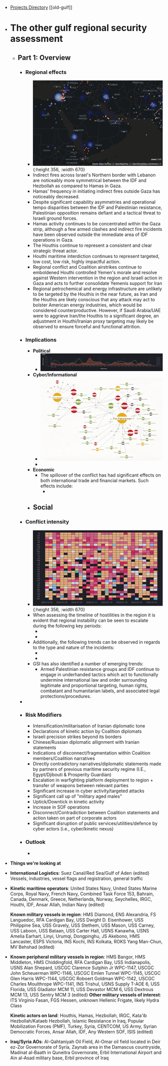 - [Projects Directory](index) [[old-gulf]]
- # The other gulf regional security assessment
	- ## Part 1: Overview
		- ### Regional effects
			- ![image.png](../assets/image_1706624081519_0.png){:height 356, :width 670}
			- Indirect fires across Israel's Northern border with Lebanon are noticeably more symmetrical between the IDF and Hezbollah as compared to Hamas in Gaza.
			- Hamas' frequency in initiating indirect fires outside Gaza has noticeably decreased.
			- Despite significant capability asymmetries and operational tempo disparities between the IDF and Palestinian resistance, Palestinian opposition remains defiant and a tactical threat to Israeli ground forces.
			- Hamas activity continues to be concentrated within the Gaza strip, although a few armed clashes and indirect fire incidents have been observed outside the immediate area of IDF operations in Gaza.
			- The Houthis continue to represent a consistent and clear strategic threat actor.
			- Houthi maritime interdiction continues to represent targeted, low cost, low risk, highly impactful action.
			- Regional conflict and Coalition airstrikes continue to emboldened Houthi controlled Yemen's morale and resolve against Western intervention in the region and Israeli action in Gaza and acts to further consolidate Yemenis support for Iran
			- Regional petrochemical and energy infrastructure are unlikely to be targeted by the Houthis in the near future, as Iran and the Houthis are likely conscious that any attack may act to bolster American energy industries, which would be considered counterproductive. However, if Saudi Arabia/UAE were to aggrieve Iran/the Houthis to a significant degree, an adjustment in Houthi/Iranian proxy targeting may likely be observed to ensure forceful and functional attrition.
		- ### Implications
			- **Political**
				- ![image.webp](../assets/image_1706653172465_0.webp)
			- **Cyber/Informational**
				- ![image.png](../assets/image_1706632870160_0.png)
				-
			- **Economic**
				- The spillover of the conflict has had significant effects on both international trade and financial markets. Such effects include:
					- <list effects>
			- **Social**
				-
		- ### Conflict intensity
			- ![image.png](../assets/image_1706625511048_0.png){:height 356, :width 670}
			- When assessing the timeline of hostilities in the region it is evident that regional instability can be seen to escalate during the following key periods:
				- <list key periods>
				-
			- Additionally, the following trends can be observed in regards to the type and nature of the incidents:
				- <general TTPs incidents>
				-
			- GSI has also identified a number of emerging trends:
				- Armed Palestinian resistance groups and IDF continue to engage in underhanded tactics which act to functionally undermine international law and order surrounding legitimate and proportional targeting, human rights, combatant and humanitarian labels, and associated legal protections/procedures.
		-
		- ### Risk Modifiers
			- Intensification/militarisation of Iranian diplomatic tone
			- Declarations of kinetic action by Coalition diplomats
			- Israeli precision strikes beyond its borders
			- Chinese/Russian diplomatic allignment with Iranian statements
			- Indications of disconnect/fragmentation within Coalition members/Coalition narratives
			- Directly contradictory narratives/diplomatic statements made by partners of previous maritime security regime (I.E., Egypt/Djibouti & Prosperity Guardian)
			- Escalation in warfighting platform deployment to region + transfer of weapons between relevant parties
			- Significant increase in cyber activity/targeted attacks
			- Significant call up of "military aged males"
			- Uptick/Downtick in kinetic activity
			- Increase in SOF operations
			- Disconnect/Contradiction between Coalition statements and action taken on part of corporate actors
			- Significant disruption of public services/utilities/defence by cyber actors (i.e., cyber/kinetic nexus)
		- ### Outlook
			-
- **Things we're looking at**
- **International Logistics**: Suez Canal/Red Sea/Gulf of Aden (edited) Vessels, industries, vessel flags and registration, general traffic
- **Kinetic maritime operators**: United States Navy, United States Marine Corps, Royal Navy, French Navy, Combined Task Force 153, Bahrain, Canada, Denmark, Greece, Netherlands, Norway, Seychelles, IRGC, Houthi, IDF, Ansar Allah, Indian Navy (edited)
  
  **Known military vessels in region**: HMS Diamond, ENS Alexandria, FS Languedoc, RFA Cardigan Bay, USS Dwight D. Eisenhower, USS Philippine Sea, USS Gravely, USS Stethem, USS Mason, USS Carney, USS Laboon, USS Bataan, USS Carter Hall, USNS Kanawha, USNS Amelia Earhart, Linyi, Urumqi, Dongpinghu, JS Akebono, HMS Lancaster, ESPS Victoria, INS Kochi, INS Kolkata, ROKS Yang Man-Chun, MV Behshad (edited)
- **Known peripheral military vessels in region**: HMS Bangor, HMS Middleton, HMS Chiddingfold, RFA Cardigan Bay, USS Indianapolis, USNS Alan Shepard, USCGC Clarence Sutphin Jr WPC-1147, USCGC John Scheuerman WPC-1146, USCGC Emlen Tunnel WPC-1145, USCGC Glen Harris WPC-1144, USCGC Roboert Goldman WPC-1142, USCGC Charles Moulthrope WPC-1141, INS Trishul, USNS Supply T-AOE 6, USS Florida, USS Gladiator MCM 11, USS Devastor MCM 6, USS Dextrous MCM 13, USS Sentry MCM 3 (edited)
  **Other military vessels of interest**: ITS Virginio Fasan, FGS Hessen, unknown Hellenic Frigate, likely Hydra Class
  
  **Kinetic actors on land**: Houthis, Hamas, Hezbollah, IRGC, Kata'ib Hezbollah/Kataeb Hezbollah, Islamic Resistance in Iraq, Popular Mobilization Forces (PMF), Turkey, Syria, CENTCOM, US Army, Syrian Democratic Forces, Ansar Allah, IDF, Any Western SOF, ISIS (edited)
- **Iraq/Syria AOs**: Al-Qahtaniyah Oil Field, Al-Omar oil field located in Deir ez-Zor Governorate of Syria, Zaynab area in the Damascus countryside, Madinat al-Baath in Quneitra Governorate, Erbil International Airport and Ain al-Asad military base, Erbil province of Iraq